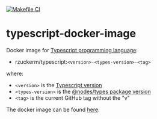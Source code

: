 [![Makefile CI](https://github.com/rzuckerm/typescript-docker-image/actions/workflows/makefile.yml/badge.svg)](https://github.com/rzuckerm/typescript-docker-image/actions/workflows/makefile.yml)

# typescript-docker-image

Docker image for [Typescript programming language](https://www.typescriptlang.org/):

- rzuckerm/typescript:`<version>-<types-version>-<tag>`

where:

- `<version>` is the [Typescript version](TYPESCRIPT_VERSION)
- `<types-version>` is the [@nodes/types package version](TYPESCRIPT_TYPES_VERSION)
- `<tag>` is the current GitHub tag without the "v"

The docker image can be found [here](https://hub.docker.com/r/rzuckerm/typescript).
